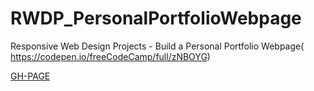 # RWDP_PersonalPortfolioWebpage
Responsive Web Design Projects - Build a Personal Portfolio Webpage( https://codepen.io/freeCodeCamp/full/zNBOYG)

[GH-PAGE](https://azcvcza.github.io/RWDP_PersonalPortfolioWebpage/)
